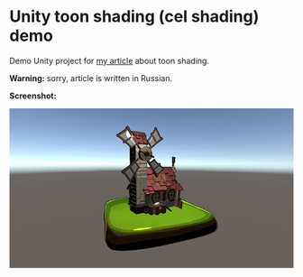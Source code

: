 # Unity toon shading  (cel shading) demo

Demo Unity project for [my article](https://karonator.ru/page/7) about toon shading.

**Warning:** sorry, article is written in Russian.

**Screenshot:**

![Demo screenshot](https://github.com/karonator/cg-toon-shading/blob/master/demo.png)

